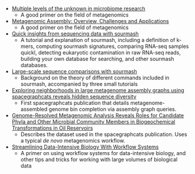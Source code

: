 + [Multiple levels of the unknown in microbiome research](https://bmcbiol.biomedcentral.com/articles/10.1186/s12915-019-0667-z)
  + A good primer on the field of metagenomics
+ [Metagenomic Assembly: Overview, Challenges and Applications](https://www.ncbi.nlm.nih.gov/pmc/articles/PMC5045144/)
  + A good primer on the field of metagenomics
+ [Quick insights from sequencing data with sourmash](https://angus.readthedocs.io/en/2019/sourmash.html)
  + A tutorial and explanation of sourmash, including a definition of k-mers, computing sourmash signatures, comparing RNA-seq samples quickl, detecting eukaryotic contamination in raw RNA-seq reads, building your own database for searching, and other sourmash databases. 
+ [Large-scale sequence comparisons with sourmash ](https://f1000research.com/articles/8-1006)
  + Background on the theory of different commands included in sourmash, accompanied by three small tutorials
+ [Exploring neighborhoods in large metagenome assembly graphs using spacegraphcats reveals hidden sequence diversity](https://genomebiology.biomedcentral.com/articles/10.1186/s13059-020-02066-4)
  + First spacegraphcats publication that details metagenome-assembled genome bin completion via assembly graph queries.
+ [Genome-Resolved Metagenomic Analysis Reveals Roles for Candidate Phyla and Other Microbial Community Members in Biogeochemical Transformations in Oil Reservoirs](https://mbio.asm.org/content/7/1/e01669-15)
  + Describes the dataset used in the spacegraphcats publication. Uses a typical *de novo* metagenomics workflow.
+ [Streamlining Data-Intensive Biology With Workflow Systems](https://www.biorxiv.org/content/10.1101/2020.06.30.178673v1)
  + A primer on using workflow systems for data-intensive biology, and other tips and tricks for working with large volumes of biological data
